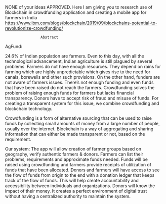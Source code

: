 NONE of your ideas APPROVED. Here I am giving you to research use of Blockchain in crowdfunding application and creating a mobile app for farmers in India
https://www.ibm.com/blogs/blockchain/2019/09/blockchains-potential-to-revolutionize-crowdfunding/


					Abstract


AgFund:

24.6% of Indian population are farmers. Even to this day, with all the technological advancement, Indian agriculture is still plagued by several problems. Farmers do not have enough resources. They depend on rains for farming which are highly unpredictable which gives rise to the need for canals, borewells and other such provisions. On the other hand, funders are not aware of farmers issues. There’s not enough funding and even funds that have been raised do not reach the farmers. Crowdfunding solves the problem of raising enough funds for farmers but lacks financial transparency. Donors have to accept risk of fraud and misuse of funds. For creating a transparent system for this issue, we combine crowdfunding and blockchain technology.

Crowdfunding is a form of alternative sourcing that can be used to raise funds by collecting small amounts of money from a large number of people, usually over the internet. Blockchain is a way of aggregating and sharing information that can either be made transparent or not, based on the requirement.

Our system: 
The app will allow creation of farmer groups based on geography, verify authentic farmers & donors. Farmers can list their problems, requirements and approximate funds needed. Funds will be raised using crowdfunding and farmers provide receipts of utilization of funds that have been allocated.  Donors and farmers will have access to see the flow of funds from origin to the end with a donation ledger that keeps track of the flow of funds. This will help create accountability and accessibility between individuals and organizations. Donors will know the impact of their money. It creates a perfect environment of digital trust without having a centralized authority to maintain the system.
